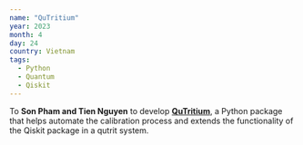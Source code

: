 ```yaml
---
name: "QuTritium"
year: 2023
month: 4
day: 24
country: Vietnam
tags:
  - Python
  - Quantum
  - Qiskit
---
```

To **Son Pham and Tien Nguyen** to develop **[QuTritium](https://github.com/spham1611/qutritium)**, a Python package that helps automate the calibration process and extends the functionality of the Qiskit package in a qutrit system.
